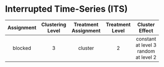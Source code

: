 # Interrupted Time-Series (ITS)


| Assignment | Clustering Level | Treatment Assignment | Treatment Level| Cluster Effect |
|:----------:|:----------------:|:--------------------:|:--------------:|:--------------:|
| blocked    | 3                | cluster              | 2              | constant at level 3 <br> random at level 2         |
